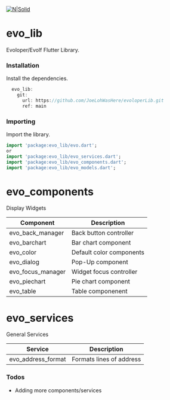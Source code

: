 [![N|Solid](https://lh3.googleusercontent.com/proxy/exrBC6q_NpmG-vhZ5BtKEhND4yokZoeOtgC2c-CjrSZuDfReh6v6lm-sPAr66ptDc0Kk7N4vxto_pXpwU5iaTrBwspIgWyJDG7DH)](http://zeoniq.com/files/index.html)

# evo_lib

Evoloper/Evolf Flutter Library.

### Installation

Install the dependencies.

```dart
  evo_lib:
    git:
      url: https://github.com/JoeLohWasHere/evoloperLib.git
      ref: main
```

### Importing

Import the library.

```dart
import 'package:evo_lib/evo.dart';
or
import 'package:evo_lib/evo_services.dart';
import 'package:evo_lib/evo_components.dart';
import 'package:evo_lib/evo_models.dart';
```

# evo_components

Display Widgets

| Component | Description |
| ------ | ------ |
| evo_back_manager | Back button controller |
| evo_barchart | Bar chart component |
| evo_color | Default color components |
| evo_dialog | Pop-Up component |
| evo_focus_manager | Widget focus controller |
| evo_piechart | Pie chart component |
| evo_table | Table componenent |

# evo_services

General Services 

| Service | Description |
| ------ | ------ |
| evo_address_format | Formats lines of address |

### Todos

 - Adding more components/services

